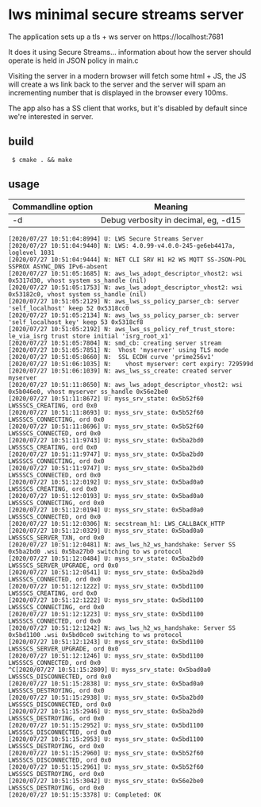# lws minimal secure streams server

The application sets up a tls + ws server on https://localhost:7681

It does it using Secure Streams... information about how the server should
operate is held in JSON policy in main.c

Visiting the server in a modern browser will fetch some html + JS, the JS will
create a ws link back to the server and the server will spam an incrementing
number that is displayed in the browser every 100ms.

The app also has a SS client that works, but it's disabled by default since
we're interested in server.

## build

```
 $ cmake . && make
```

## usage

Commandline option|Meaning
---|---
-d <loglevel>|Debug verbosity in decimal, eg, -d15

```
[2020/07/27 10:51:04:8994] U: LWS Secure Streams Server
[2020/07/27 10:51:04:9440] N: LWS: 4.0.99-v4.0.0-245-ge6eb4417a, loglevel 1031
[2020/07/27 10:51:04:9444] N: NET CLI SRV H1 H2 WS MQTT SS-JSON-POL SSPROX ASYNC_DNS IPv6-absent
[2020/07/27 10:51:05:1685] N: aws_lws_adopt_descriptor_vhost2: wsi 0x5317d30, vhost system ss_handle (nil)
[2020/07/27 10:51:05:1753] N: aws_lws_adopt_descriptor_vhost2: wsi 0x53182c0, vhost system ss_handle (nil)
[2020/07/27 10:51:05:2129] N: aws_lws_ss_policy_parser_cb: server 'self_localhost' keep 52 0x5318cc0
[2020/07/27 10:51:05:2134] N: aws_lws_ss_policy_parser_cb: server 'self_localhost_key' keep 53 0x5318cf8
[2020/07/27 10:51:05:2192] N: aws_lws_ss_policy_ref_trust_store: le_via_isrg trust store initial 'isrg_root_x1'
[2020/07/27 10:51:05:7804] N: smd_cb: creating server stream
[2020/07/27 10:51:05:7851] N:  Vhost 'myserver' using TLS mode
[2020/07/27 10:51:05:8660] N:  SSL ECDH curve 'prime256v1'
[2020/07/27 10:51:06:1035] N:    vhost myserver: cert expiry: 729599d
[2020/07/27 10:51:06:1039] N: aws_lws_ss_create: created server myserver
[2020/07/27 10:51:11:8650] N: aws_lws_adopt_descriptor_vhost2: wsi 0x5b046e0, vhost myserver ss_handle 0x56e2be0
[2020/07/27 10:51:11:8672] U: myss_srv_state: 0x5b52f60 LWSSSCS_CREATING, ord 0x0
[2020/07/27 10:51:11:8693] U: myss_srv_state: 0x5b52f60 LWSSSCS_CONNECTING, ord 0x0
[2020/07/27 10:51:11:8696] U: myss_srv_state: 0x5b52f60 LWSSSCS_CONNECTED, ord 0x0
[2020/07/27 10:51:11:9743] U: myss_srv_state: 0x5ba2bd0 LWSSSCS_CREATING, ord 0x0
[2020/07/27 10:51:11:9747] U: myss_srv_state: 0x5ba2bd0 LWSSSCS_CONNECTING, ord 0x0
[2020/07/27 10:51:11:9747] U: myss_srv_state: 0x5ba2bd0 LWSSSCS_CONNECTED, ord 0x0
[2020/07/27 10:51:12:0192] U: myss_srv_state: 0x5bad0a0 LWSSSCS_CREATING, ord 0x0
[2020/07/27 10:51:12:0193] U: myss_srv_state: 0x5bad0a0 LWSSSCS_CONNECTING, ord 0x0
[2020/07/27 10:51:12:0194] U: myss_srv_state: 0x5bad0a0 LWSSSCS_CONNECTED, ord 0x0
[2020/07/27 10:51:12:0306] N: secstream_h1: LWS_CALLBACK_HTTP
[2020/07/27 10:51:12:0329] U: myss_srv_state: 0x5bad0a0 LWSSSCS_SERVER_TXN, ord 0x0
[2020/07/27 10:51:12:0481] N: aws_lws_h2_ws_handshake: Server SS 0x5ba2bd0 .wsi 0x5ba27b0 switching to ws protocol
[2020/07/27 10:51:12:0484] U: myss_srv_state: 0x5ba2bd0 LWSSSCS_SERVER_UPGRADE, ord 0x0
[2020/07/27 10:51:12:0541] U: myss_srv_state: 0x5ba2bd0 LWSSSCS_CONNECTED, ord 0x0
[2020/07/27 10:51:12:1222] U: myss_srv_state: 0x5bd1100 LWSSSCS_CREATING, ord 0x0
[2020/07/27 10:51:12:1222] U: myss_srv_state: 0x5bd1100 LWSSSCS_CONNECTING, ord 0x0
[2020/07/27 10:51:12:1223] U: myss_srv_state: 0x5bd1100 LWSSSCS_CONNECTED, ord 0x0
[2020/07/27 10:51:12:1242] N: aws_lws_h2_ws_handshake: Server SS 0x5bd1100 .wsi 0x5bd0ce0 switching to ws protocol
[2020/07/27 10:51:12:1243] U: myss_srv_state: 0x5bd1100 LWSSSCS_SERVER_UPGRADE, ord 0x0
[2020/07/27 10:51:12:1246] U: myss_srv_state: 0x5bd1100 LWSSSCS_CONNECTED, ord 0x0
^C[2020/07/27 10:51:15:2809] U: myss_srv_state: 0x5bad0a0 LWSSSCS_DISCONNECTED, ord 0x0
[2020/07/27 10:51:15:2838] U: myss_srv_state: 0x5bad0a0 LWSSSCS_DESTROYING, ord 0x0
[2020/07/27 10:51:15:2938] U: myss_srv_state: 0x5ba2bd0 LWSSSCS_DISCONNECTED, ord 0x0
[2020/07/27 10:51:15:2946] U: myss_srv_state: 0x5ba2bd0 LWSSSCS_DESTROYING, ord 0x0
[2020/07/27 10:51:15:2952] U: myss_srv_state: 0x5bd1100 LWSSSCS_DISCONNECTED, ord 0x0
[2020/07/27 10:51:15:2953] U: myss_srv_state: 0x5bd1100 LWSSSCS_DESTROYING, ord 0x0
[2020/07/27 10:51:15:2960] U: myss_srv_state: 0x5b52f60 LWSSSCS_DISCONNECTED, ord 0x0
[2020/07/27 10:51:15:2961] U: myss_srv_state: 0x5b52f60 LWSSSCS_DESTROYING, ord 0x0
[2020/07/27 10:51:15:3042] U: myss_srv_state: 0x56e2be0 LWSSSCS_DESTROYING, ord 0x0
[2020/07/27 10:51:15:3378] U: Completed: OK
```
